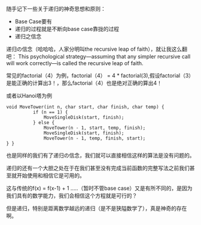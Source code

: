随手记下一些关于递归的神奇思想和原则：

- Base Case要有
- 递归的过程就是不断向base case靠拢的过程
- 递归之信念



递归の信念（哈哈哈，人家分明叫the recursive leap of faith），就让我这么翻吧：
This psychological strategy—assuming that any simpler recursive call will work correctly—is called the recursive leap of faith.

常见的factorial（4）为例，factorial（4） = 4 * factorial(3),假设factorial（3）是能正确的计算出3！，那么factorial（4）也是绝对正确的算出4！


或者以Hanoi塔为例

```
void MoveTower(int n, char start, char finish, char temp) {
          if (n == 1) {
              MoveSingleDisk(start, finish);
          } else {
              MoveTower(n - 1, start, temp, finish);
              MoveSingleDisk(start, finish);
              MoveTower(n - 1, temp, finish, start);
} }

```

也是同样的我们有了递归の信念，我们就可以直接相信这样的算法是没有问题的。

递归的还有一个大胆之处在于在我们甚至没有完成当前函数的完整写法之前我们甚至就开始使用和相信它是可用的。

这与传统的f(x) = f(x-1) + 1 .....（暂时不管base case）又是有所不同的，是因为我们具有的数学能力，我们会相信这个方程就是可行的？

但是递归，特别是距离数学越远的递归（是不是狭隘数学了），真是神奇的存在啊。